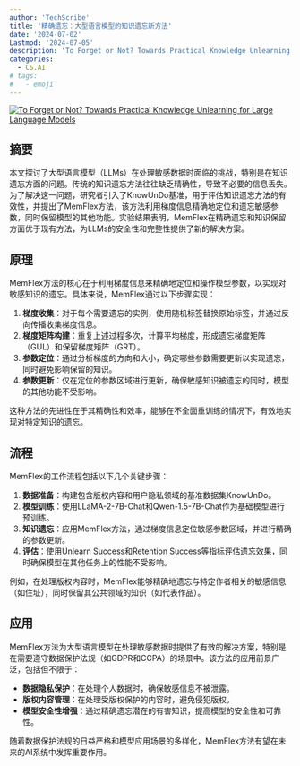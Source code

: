 ```yaml
---
author: 'TechScribe'
title: '精确遗忘：大型语言模型的知识遗忘新方法'
date: '2024-07-02'
Lastmod: '2024-07-05'
description: 'To Forget or Not? Towards Practical Knowledge Unlearning for Large Language Models'
categories:
  - CS.AI
# tags:
#   - emoji
---
```


[![To Forget or Not? Towards Practical Knowledge Unlearning for Large Language Models](https://arxiv-research-1301205113.cos.ap-guangzhou.myqcloud.com/images/2407.01920v1.pdf_0.jpg)](https://arxiv.org/abs/2407.01920v1)

## 摘要

本文探讨了大型语言模型（LLMs）在处理敏感数据时面临的挑战，特别是在知识遗忘方面的问题。传统的知识遗忘方法往往缺乏精确性，导致不必要的信息丢失。为了解决这一问题，研究者引入了KnowUnDo基准，用于评估知识遗忘方法的有效性，并提出了MemFlex方法，该方法利用梯度信息精确地定位和遗忘敏感参数，同时保留模型的其他功能。实验结果表明，MemFlex在精确遗忘和知识保留方面优于现有方法，为LLMs的安全性和完整性提供了新的解决方案。<!--more-->

## 原理

MemFlex方法的核心在于利用梯度信息来精确地定位和操作模型参数，以实现对敏感知识的遗忘。具体来说，MemFlex通过以下步骤实现：
1. **梯度收集**：对于每个需要遗忘的实例，使用随机标签替换原始标签，并通过反向传播收集梯度信息。
2. **梯度矩阵构建**：重复上述过程多次，计算平均梯度，形成遗忘梯度矩阵（GUL）和保留梯度矩阵（GRT）。
3. **参数定位**：通过分析梯度的方向和大小，确定哪些参数需要更新以实现遗忘，同时避免影响保留的知识。
4. **参数更新**：仅在定位的参数区域进行更新，确保敏感知识被遗忘的同时，模型的其他功能不受影响。

这种方法的先进性在于其精确性和效率，能够在不全面重训练的情况下，有效地实现对特定知识的遗忘。

## 流程

MemFlex的工作流程包括以下几个关键步骤：
1. **数据准备**：构建包含版权内容和用户隐私领域的基准数据集KnowUnDo。
2. **模型训练**：使用LLaMA-2-7B-Chat和Qwen-1.5-7B-Chat作为基础模型进行预训练。
3. **知识遗忘**：应用MemFlex方法，通过梯度信息定位敏感参数区域，并进行精确的参数更新。
4. **评估**：使用Unlearn Success和Retention Success等指标评估遗忘效果，同时确保模型在其他任务上的性能不受影响。

例如，在处理版权内容时，MemFlex能够精确地遗忘与特定作者相关的敏感信息（如住址），同时保留其公共领域的知识（如代表作品）。

## 应用

MemFlex方法为大型语言模型在处理敏感数据时提供了有效的解决方案，特别是在需要遵守数据保护法规（如GDPR和CCPA）的场景中。该方法的应用前景广泛，包括但不限于：
- **数据隐私保护**：在处理个人数据时，确保敏感信息不被泄露。
- **版权内容管理**：在处理受版权保护的内容时，避免侵犯版权。
- **模型安全性增强**：通过精确遗忘潜在的有害知识，提高模型的安全性和可靠性。

随着数据保护法规的日益严格和模型应用场景的多样化，MemFlex方法有望在未来的AI系统中发挥重要作用。